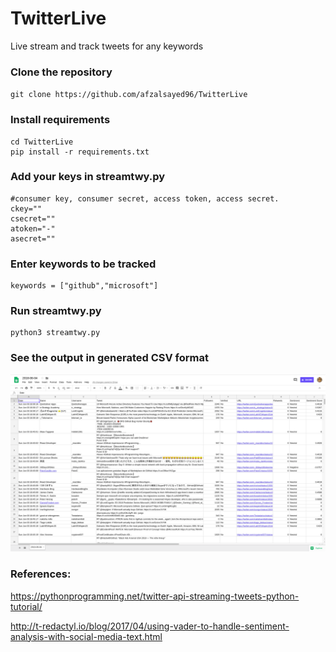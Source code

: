 # TwitterLive
Live stream and track tweets for any keywords

### Clone the repository

`git clone https://github.com/afzalsayed96/TwitterLive`

### Install requirements

```
cd TwitterLive
pip install -r requirements.txt
```

### Add your keys in streamtwy.py

```
#consumer key, consumer secret, access token, access secret.
ckey=""
csecret=""
atoken="-"
asecret=""
```

### Enter keywords to be tracked

```
keywords = ["github","microsoft"]

```

### Run streamtwy.py
```
python3 streamtwy.py
```

### See the output in generated CSV format

![alt text](https://github.com/afzalsayed96/TwitterLive/blob/master/screenshots/Screenshot%20from%202018-06-04%2000-17-41.png?raw=true)


### References:

https://pythonprogramming.net/twitter-api-streaming-tweets-python-tutorial/

http://t-redactyl.io/blog/2017/04/using-vader-to-handle-sentiment-analysis-with-social-media-text.html
